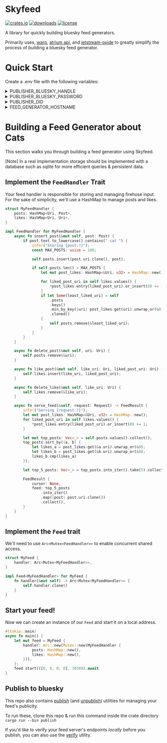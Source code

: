 # Skyfeed

[![crates.io](https://img.shields.io/crates/v/skyfeed.svg)](https://crates.io/crates/skyfeed)
[![downloads](https://img.shields.io/crates/d/skyfeed.svg)](https://crates.io/crates/skyfeed)
[![license](https://img.shields.io/crates/l/skyfeed.svg)](https://github.com/ejjonny/skyfeed/blob/main/LICENSE)

A library for quickly building bluesky feed generators.

Primarily uses, [warp](https://github.com/seanmonstar/warp), [atrium api](https://github.com/sugyan/atrium), and [jetstream-oxide](https://github.com/videah/jetstream-oxide) to greatly simplify the process of building a bluesky feed generator.

# Quick Start

Create a .env file with the following variables:

<details>
    <summary>PUBLISHER_BLUESKY_HANDLE</summary>

Your handle - something like "someguy.bsky.social"

```
PUBLISHER_BLUESKY_HANDLE="someguy.bsky.social"
```

</details>

<details>
    <summary>PUBLISHER_BLUESKY_PASSWORD</summary>

An app password. You can create app passwords [here](https://bsky.app/settings/app-passwords)

```
PUBLISHER_BLUESKY_PASSWORD="..."
```

</details>

<details>
    <summary>PUBLISHER_DID</summary>

Your DID.

This can be a little hard to track down - you can use [this utility](./src/bin/my_did.rs) to check your DID once you've added `PUBLISHER_BLUESKY_HANDLE` & `PUBLISHER_BLUESKY_PASSWORD` to your .env file.

To run the my_did utility - clone this repo & run this command inside the crate directory
`cargo run --bin my_did`

```
PUBLISHER_DID="..."
```

</details>

<details>
    <summary>FEED_GENERATOR_HOSTNAME</summary>

The host name for your feed generator.
(In the URL `https://github.com/cyypherus/skyfeed` the host name is `github.com`)

You can develop your feed locally without setting this to a real value. However, when publishing, this value must be a domain that:

- Points to your service.
- Is secured with SSL (HTTPS).
- Is accessible on the public internet.

```
FEED_GENERATOR_HOSTNAME="..."

```

</details>

# Building a Feed Generator about Cats

This section walks you through building a feed generator using Skyfeed.

[Note]
In a real implementation storage should be implemented with a database such as sqlite for more efficient queries & persistent data.

## Implement the `FeedHandler` Trait

Your feed handler is responsible for storing and managing firehose input. For the sake of simplicity, we'll use a HashMap to manage posts and likes.

```rust
struct MyFeedHandler {
    posts: HashMap<Uri, Post>,
    likes: HashMap<Uri, Uri>,
}

impl FeedHandler for MyFeedHandler {
    async fn insert_post(&mut self, post: Post) {
        if post.text.to_lowercase().contains(" cat ") {
            info!("Storing {post:?}");
            const MAX_POSTS: usize = 100;

            self.posts.insert(post.uri.clone(), post);

            if self.posts.len() > MAX_POSTS {
                let mut post_likes: HashMap<&Uri, u32> = HashMap::new();

                for liked_post_uri in self.likes.values() {
                    *post_likes.entry(liked_post_uri).or_insert(0) += 1;
                }
                if let Some(least_liked_uri) = self
                    .posts
                    .keys()
                    .min_by_key(|uri| post_likes.get(uri).unwrap_or(&0))
                    .cloned()
                {
                    self.posts.remove(&least_liked_uri);
                }
            }
        }
    }

    async fn delete_post(&mut self, uri: Uri) {
        self.posts.remove(&uri);
    }

    async fn like_post(&mut self, like_uri: Uri, liked_post_uri: Uri) {
        self.likes.insert(like_uri, liked_post_uri);
    }

    async fn delete_like(&mut self, like_uri: Uri) {
        self.likes.remove(&like_uri);
    }

    async fn serve_feed(&self, request: Request) -> FeedResult {
        info!("Serving {request:?}");
        let mut post_likes: HashMap<&Uri, u32> = HashMap::new();
        for liked_post_uri in self.likes.values() {
            *post_likes.entry(liked_post_uri).or_insert(0) += 1;
        }

        let mut top_posts: Vec<_> = self.posts.values().collect();
        top_posts.sort_by(|a, b| {
            let likes_a = post_likes.get(&a.uri).unwrap_or(&0);
            let likes_b = post_likes.get(&b.uri).unwrap_or(&0);
            likes_b.cmp(likes_a)
        });

        let top_5_posts: Vec<_> = top_posts.into_iter().take(5).collect();

        FeedResult {
            cursor: None,
            feed: top_5_posts
                .into_iter()
                .map(|post| post.uri.clone())
                .collect(),
        }
    }
}
```

## Implement the `Feed` trait

We'll need to use `Arc<Mutex<FeedHandler>>` to enable concurrent shared access.

```rust
struct MyFeed {
    handler: Arc<Mutex<MyFeedHandler>>,
}

impl Feed<MyFeedHandler> for MyFeed {
    fn handler(&mut self) -> Arc<Mutex<MyFeedHandler>> {
        self.handler.clone()
    }
}
```

## Start your feed!

Now we can create an instance of our `Feed` and start it on a local address.

```rust
#[tokio::main]
async fn main() {
    let mut feed = MyFeed {
        handler: Arc::new(Mutex::new(MyFeedHandler {
            posts: HashMap::new(),
            likes: HashMap::new(),
        })),
    };
    feed.start(([0, 0, 0, 0], 3030)).await
}
```

## Publish to bluesky

This repo also contains [publish](./src/bin/publish.rs) (and [unpublish](./src/bin/unpublish.rs)) utilities for managing your feed's publicity.

To run these, clone this repo & run this command inside the crate directory
`cargo run --bin publish`

If you'd like to verify your feed server's endpoints _locally_ before you publish, you can also use the [verify](./src/bin/verify.rs) utility.
